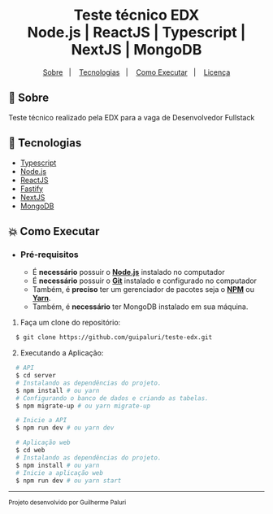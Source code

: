 <h1 align="center">
    <br>Teste técnico EDX<br/>
    Node.js | ReactJS | Typescript | NextJS | MongoDB
</h1>

</p>
<p align="center">
  <a href="#bookmark-sobre">Sobre</a>&nbsp;&nbsp;&nbsp;|&nbsp;&nbsp;&nbsp;
  <a href="#rocket-tecnologias">Tecnologias</a>&nbsp;&nbsp;&nbsp;|&nbsp;&nbsp;&nbsp;
  <a href="#boom-como-executar">Como Executar</a>&nbsp;&nbsp;&nbsp;|&nbsp;&nbsp;&nbsp;
  <a href="#memo-licença">Licença</a>
</p>

## :bookmark: Sobre

Teste técnico realizado pela EDX para a vaga de Desenvolvedor Fullstack
  

## :rocket: Tecnologias

-  [Typescript](https://www.typescriptlang.org/)
-  [Node.js](https://nodejs.org/en/)
-  [ReactJS](https://reactjs.org/)
-  [Fastify](https://www.fastify.io/)
-  [NextJS](https://nextjs.org/)
-  [MongoDB](https://www.mongodb.com/pt-br)

## :boom: Como Executar

- ### **Pré-requisitos**

  - É **necessário** possuir o **[Node.js](https://nodejs.org/en/)** instalado no computador
  - É **necessário** possuir o **[Git](https://git-scm.com/)** instalado e configurado no computador
  - Também, é **preciso** ter um gerenciador de pacotes seja o **[NPM](https://www.npmjs.com/)** ou **[Yarn](https://yarnpkg.com/)**.
  - Também, é **necessário** ter MongoDB instalado em sua máquina.

1. Faça um clone do repositório:

```sh
  $ git clone https://github.com/guipaluri/teste-edx.git
```

2. Executando a Aplicação:

```sh
  # API
  $ cd server
  # Instalando as dependências do projeto.
  $ npm install # ou yarn
  # Configurando o banco de dados e criando as tabelas.
  $ npm migrate-up # ou yarn migrate-up

  # Inicie a API
  $ npm run dev # ou yarn dev

  # Aplicação web
  $ cd web
  # Instalando as dependências do projeto.
  $ npm install # ou yarn
  # Inicie a aplicação web
  $ npm run dev # ou yarn start
```
---
<sup>Projeto desenvolvido por Guilherme Paluri

